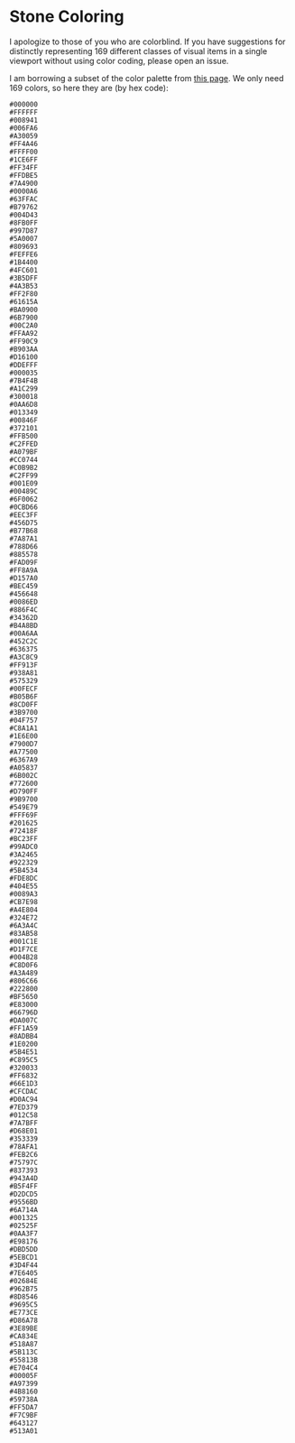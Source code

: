 # Stone Coloring

I apologize to those of you who are colorblind. If you have suggestions for distinctly representing 169 different classes of visual items in a single viewport without using color coding, please open an issue.

I am borrowing a subset of the color palette from [this page](http://godsnotwheregodsnot.blogspot.com/2013/11/kmeans-color-quantization-seeding.html). We only need 169 colors, so here they are (by hex code):

```
#000000
#FFFFFF
#008941
#006FA6
#A30059
#FF4A46
#FFFF00
#1CE6FF
#FF34FF
#FFDBE5
#7A4900
#0000A6
#63FFAC
#B79762
#004D43
#8FB0FF
#997D87
#5A0007
#809693
#FEFFE6
#1B4400
#4FC601
#3B5DFF
#4A3B53
#FF2F80
#61615A
#BA0900
#6B7900
#00C2A0
#FFAA92
#FF90C9
#B903AA
#D16100
#DDEFFF
#000035
#7B4F4B
#A1C299
#300018
#0AA6D8
#013349
#00846F
#372101
#FFB500
#C2FFED
#A079BF
#CC0744
#C0B9B2
#C2FF99
#001E09
#00489C
#6F0062
#0CBD66
#EEC3FF
#456D75
#B77B68
#7A87A1
#788D66
#885578
#FAD09F
#FF8A9A
#D157A0
#BEC459
#456648
#0086ED
#886F4C
#34362D
#B4A8BD
#00A6AA
#452C2C
#636375
#A3C8C9
#FF913F
#938A81
#575329
#00FECF
#B05B6F
#8CD0FF
#3B9700
#04F757
#C8A1A1
#1E6E00
#7900D7
#A77500
#6367A9
#A05837
#6B002C
#772600
#D790FF
#9B9700
#549E79
#FFF69F
#201625
#72418F
#BC23FF
#99ADC0
#3A2465
#922329
#5B4534
#FDE8DC
#404E55
#0089A3
#CB7E98
#A4E804
#324E72
#6A3A4C
#83AB58
#001C1E
#D1F7CE
#004B28
#C8D0F6
#A3A489
#806C66
#222800
#BF5650
#E83000
#66796D
#DA007C
#FF1A59
#8ADBB4
#1E0200
#5B4E51
#C895C5
#320033
#FF6832
#66E1D3
#CFCDAC
#D0AC94
#7ED379
#012C58
#7A7BFF
#D68E01
#353339
#78AFA1
#FEB2C6
#75797C
#837393
#943A4D
#B5F4FF
#D2DCD5
#9556BD
#6A714A
#001325
#02525F
#0AA3F7
#E98176
#DBD5DD
#5EBCD1
#3D4F44
#7E6405
#02684E
#962B75
#8D8546
#9695C5
#E773CE
#D86A78
#3E89BE
#CA834E
#518A87
#5B113C
#55813B
#E704C4
#00005F
#A97399
#4B8160
#59738A
#FF5DA7
#F7C9BF
#643127
#513A01
```
